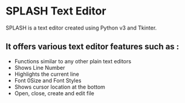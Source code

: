 # SPLASH Text Editor
SPLASH is a text editor created using Python v3  and Tkinter.


## It offers various text editor features such as :
  - Functions similar to any other plain text editors
  - Shows Line Number
  - Highlights the current line
  - Font 0Size and Font Styles
  - Shows cursor location at the bottom
  - Open, close, create and edit file
